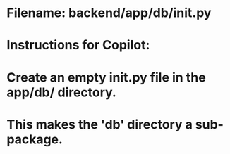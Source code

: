 # Filename: backend/app/db/__init__.py
# Instructions for Copilot:
# Create an empty __init__.py file in the app/db/ directory.
# This makes the 'db' directory a sub-package.
